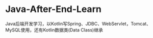# Java-After-End-Learn
Java后端开发学习，以Kotlin写Spring、JDBC、WebServlet，Tomcat、MySQL使用，还有Kotlin数据类(Data Class)继承